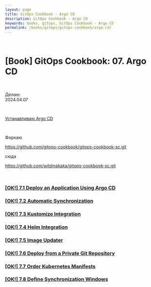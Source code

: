```yaml
---
layout: page
title: GitOps Cookbook - Argo CD
description: GitOps Cookbook - Argo CD
keywords: books, gitops, GitOps Cookbook - Argo CD
permalink: /books/gitops/gitops-cookbook/argo-cd/
---
```


<br/>

# [Book] GitOps Cookbook: 07. Argo CD

<br/>

Делаю:  
2024.04.07

<br/>

[Устанавливаю Argo CD](//docs.k8s.ru/tools/containers/kubernetes/utils/ci-cd/argo/argocd/setup/)

<br/>

Форкаю

https://github.com/gitops-cookbook/gitops-cookbook-sc.git

сюда

https://github.com/wildmakaka/gitops-cookbook-sc.git

<br/>

### [[OK!] 7.1 Deploy an Application Using Argo CD](/books/gitops/gitops-cookbook/argo-cd/deploy-an-application-using-argo-cd/)

### [[OK!] 7.2 Automatic Synchronization](/books/gitops/gitops-cookbook/argo-cd/automatic-synchronization/)

### [[OK!] 7.3 Kustomize Integration](/books/gitops/gitops-cookbook/argo-cd/kustomize-integration/)

### [[OK!] 7.4 Helm Integration](/books/gitops/gitops-cookbook/argo-cd/helm-integration/)

### [[OK!] 7.5 Image Updater](/books/gitops/gitops-cookbook/argo-cd/image-updater/)

### [[OK!] 7.6 Deploy from a Private Git Repository](/books/gitops/gitops-cookbook/argo-cd/deploy-from-a-private-git-repository/)

### [[OK!] 7.7 Order Kubernetes Manifests](/books/gitops/gitops-cookbook/argo-cd/order-kubernetes-manifests/)

### [[OK!] 7.8 Define Synchronization Windows](/books/gitops/gitops-cookbook/argo-cd/define-synchronization-windows/)
